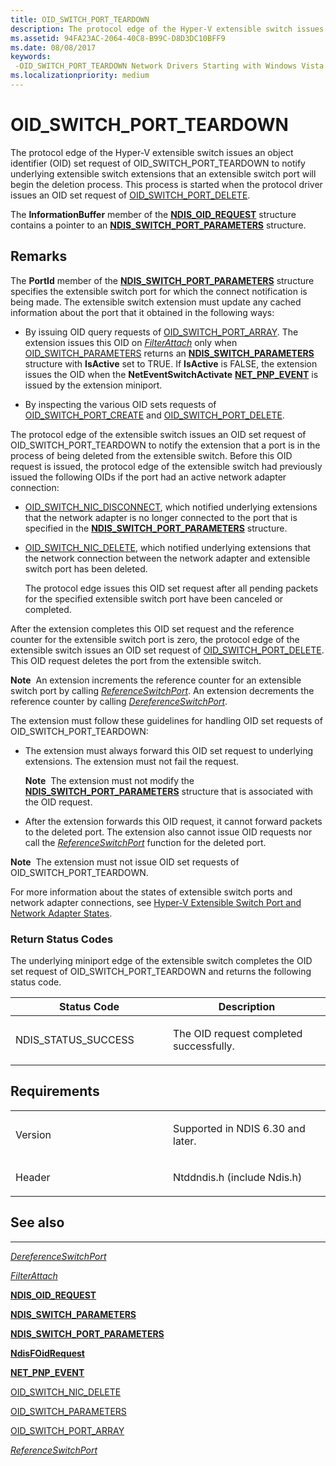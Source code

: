 ```yaml
---
title: OID_SWITCH_PORT_TEARDOWN
description: The protocol edge of the Hyper-V extensible switch issues an object identifier (OID) set request of OID_SWITCH_PORT_TEARDOWN to notify underlying extensible switch extensions that an extensible switch port will begin the deletion process.
ms.assetid: 94FA23AC-2064-40C8-B99C-D8D3DC10BFF9
ms.date: 08/08/2017
keywords: 
 -OID_SWITCH_PORT_TEARDOWN Network Drivers Starting with Windows Vista
ms.localizationpriority: medium
---
```


# OID\_SWITCH\_PORT\_TEARDOWN


The protocol edge of the Hyper-V extensible switch issues an object identifier (OID) set request of OID\_SWITCH\_PORT\_TEARDOWN to notify underlying extensible switch extensions that an extensible switch port will begin the deletion process. This process is started when the protocol driver issues an OID set request of [OID\_SWITCH\_PORT\_DELETE](oid-switch-port-delete.md).

The **InformationBuffer** member of the [**NDIS\_OID\_REQUEST**](https://docs.microsoft.com/windows-hardware/drivers/ddi/ndis/ns-ndis-_ndis_oid_request) structure contains a pointer to an [**NDIS\_SWITCH\_PORT\_PARAMETERS**](https://docs.microsoft.com/windows-hardware/drivers/ddi/ntddndis/ns-ntddndis-_ndis_switch_port_parameters) structure.

Remarks
-------

The **PortId** member of the [**NDIS\_SWITCH\_PORT\_PARAMETERS**](https://docs.microsoft.com/windows-hardware/drivers/ddi/ntddndis/ns-ntddndis-_ndis_switch_port_parameters) structure specifies the extensible switch port for which the connect notification is being made. The extensible switch extension must update any cached information about the port that it obtained in the following ways:

-   By issuing OID query requests of [OID\_SWITCH\_PORT\_ARRAY](oid-switch-port-array.md). The extension issues this OID on [*FilterAttach*](https://docs.microsoft.com/windows-hardware/drivers/ddi/ndis/nc-ndis-filter_attach) only when [OID\_SWITCH\_PARAMETERS](oid-switch-parameters.md) returns an [**NDIS\_SWITCH\_PARAMETERS**](https://docs.microsoft.com/windows-hardware/drivers/ddi/ntddndis/ns-ntddndis-_ndis_switch_parameters) structure with **IsActive** set to TRUE. If **IsActive** is FALSE, the extension issues the OID when the **NetEventSwitchActivate** [**NET\_PNP\_EVENT**](https://docs.microsoft.com/windows-hardware/drivers/ddi/ndis/ns-ndis-_net_pnp_event) is issued by the extension miniport.

-   By inspecting the various OID sets requests of [OID\_SWITCH\_PORT\_CREATE](oid-switch-port-create.md) and [OID\_SWITCH\_PORT\_DELETE](oid-switch-port-delete.md).

The protocol edge of the extensible switch issues an OID set request of OID\_SWITCH\_PORT\_TEARDOWN to notify the extension that a port is in the process of being deleted from the extensible switch. Before this OID request is issued, the protocol edge of the extensible switch had previously issued the following OIDs if the port had an active network adapter connection:

-   [OID\_SWITCH\_NIC\_DISCONNECT](oid-switch-nic-disconnect.md), which notified underlying extensions that the network adapter is no longer connected to the port that is specified in the [**NDIS\_SWITCH\_PORT\_PARAMETERS**](https://docs.microsoft.com/windows-hardware/drivers/ddi/ntddndis/ns-ntddndis-_ndis_switch_port_parameters) structure.

-   [OID\_SWITCH\_NIC\_DELETE](oid-switch-nic-delete.md), which notified underlying extensions that the network connection between the network adapter and extensible switch port has been deleted.

    The protocol edge issues this OID set request after all pending packets for the specified extensible switch port have been canceled or completed.

After the extension completes this OID set request and the reference counter for the extensible switch port is zero, the protocol edge of the extensible switch issues an OID set request of [OID\_SWITCH\_PORT\_DELETE](oid-switch-port-delete.md). This OID request deletes the port from the extensible switch.

**Note**  An extension increments the reference counter for an extensible switch port by calling [*ReferenceSwitchPort*](https://docs.microsoft.com/windows-hardware/drivers/ddi/ndis/nc-ndis-ndis_switch_reference_switch_port). An extension decrements the reference counter by calling [*DereferenceSwitchPort*](https://docs.microsoft.com/windows-hardware/drivers/ddi/ndis/nc-ndis-ndis_switch_dereference_switch_port).

 

The extension must follow these guidelines for handling OID set requests of OID\_SWITCH\_PORT\_TEARDOWN:

-   The extension must always forward this OID set request to underlying extensions. The extension must not fail the request.

    **Note**  The extension must not modify the [**NDIS\_SWITCH\_PORT\_PARAMETERS**](https://docs.microsoft.com/windows-hardware/drivers/ddi/ntddndis/ns-ntddndis-_ndis_switch_port_parameters) structure that is associated with the OID request.

     

-   After the extension forwards this OID request, it cannot forward packets to the deleted port. The extension also cannot issue OID requests nor call the [*ReferenceSwitchPort*](https://docs.microsoft.com/windows-hardware/drivers/ddi/ndis/nc-ndis-ndis_switch_reference_switch_port) function for the deleted port.

**Note**  The extension must not issue OID set requests of OID\_SWITCH\_PORT\_TEARDOWN.

 

For more information about the states of extensible switch ports and network adapter connections, see [Hyper-V Extensible Switch Port and Network Adapter States](https://docs.microsoft.com/windows-hardware/drivers/network/hyper-v-extensible-switch-port-and-network-adapter-states).

### Return Status Codes

The underlying miniport edge of the extensible switch completes the OID set request of OID\_SWITCH\_PORT\_TEARDOWN and returns the following status code.

<table>
<colgroup>
<col width="50%" />
<col width="50%" />
</colgroup>
<thead>
<tr class="header">
<th>Status Code</th>
<th>Description</th>
</tr>
</thead>
<tbody>
<tr class="odd">
<td><p>NDIS_STATUS_SUCCESS</p></td>
<td><p>The OID request completed successfully.</p></td>
</tr>
</tbody>
</table>

 

Requirements
------------

<table>
<colgroup>
<col width="50%" />
<col width="50%" />
</colgroup>
<tbody>
<tr class="odd">
<td><p>Version</p></td>
<td><p>Supported in NDIS 6.30 and later.</p></td>
</tr>
<tr class="even">
<td><p>Header</p></td>
<td>Ntddndis.h (include Ndis.h)</td>
</tr>
</tbody>
</table>

## See also


****
[*DereferenceSwitchPort*](https://docs.microsoft.com/windows-hardware/drivers/ddi/ndis/nc-ndis-ndis_switch_dereference_switch_port)

[*FilterAttach*](https://docs.microsoft.com/windows-hardware/drivers/ddi/ndis/nc-ndis-filter_attach)

[**NDIS\_OID\_REQUEST**](https://docs.microsoft.com/windows-hardware/drivers/ddi/ndis/ns-ndis-_ndis_oid_request)

[**NDIS\_SWITCH\_PARAMETERS**](https://docs.microsoft.com/windows-hardware/drivers/ddi/ntddndis/ns-ntddndis-_ndis_switch_parameters)

[**NDIS\_SWITCH\_PORT\_PARAMETERS**](https://docs.microsoft.com/windows-hardware/drivers/ddi/ntddndis/ns-ntddndis-_ndis_switch_port_parameters)

[**NdisFOidRequest**](https://docs.microsoft.com/windows-hardware/drivers/ddi/ndis/nf-ndis-ndisfoidrequest)

[**NET\_PNP\_EVENT**](https://docs.microsoft.com/windows-hardware/drivers/ddi/ndis/ns-ndis-_net_pnp_event)

[OID\_SWITCH\_NIC\_DELETE](oid-switch-nic-delete.md)

[OID\_SWITCH\_PARAMETERS](oid-switch-parameters.md)

[OID\_SWITCH\_PORT\_ARRAY](oid-switch-port-array.md)

[*ReferenceSwitchPort*](https://docs.microsoft.com/windows-hardware/drivers/ddi/ndis/nc-ndis-ndis_switch_reference_switch_port)

 

 




